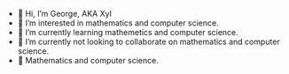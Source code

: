 - 👋 Hi, I’m George, AKA Xyl
- 👀 I’m interested in mathematics and computer science.
- 🌱 I’m currently learning mathemetics and computer science.
- 💞️ I’m currently not looking to collaborate on mathematics and computer science.
- 🚎 Mathematics and computer science.
<!---
X-y-l/X-y-l is a ✨ special ✨ repository because its `README.md` (this file) appears on your GitHub profile.
You can click the Preview link to take a look at your changes.
--->
